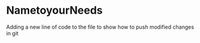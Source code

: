 # NametoyourNeeds
Adding a new line of code to the file to show how to push modified changes in git
